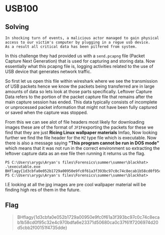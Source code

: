 # USB100

## Solving

```
In shocking turn of events, a malicious actor managed to gain physical access to our victim's computer by plugging in a rogue usb device.
As a result all critical data has been pilfered from system.
```

In this challenge they had provided us with a ``send.pcapng`` file (Packet Capture Next Generation) that is used for capturing and storing data. Now essentially what this pcapng file is, logging activities related to the use of USB device that generates network traffic.

So first let us open this file within wireshark where we see the transmission of USB packets hence we know the packets being transferred are in large amounts of data so lets look at those parts specifically. Leftover Capture Data refers to the portion of the packet capture file that remains after the main capture session has ended. This data typically consists of incomplete or unprocessed packet information that might not have been fully captured or saved when the capture was stopped.

From this we can see alot of file headers most likely for downloading images these are of the format of ``JFIF``exporting the packets for these we find that they are just **Ricing Linux wallpaper materials** lmfao, Now looking further we find the file header for the ``MZ`` type file which is executable. Now there is also a message saying **"This program cannot be run in DOS mode"** which means that it was not run in the correct environment so extracting the leftover capture data as an exe file then running it returns us the flag.

```
PS C:\Users\arygu\Aryan's files\Forensics\summer\summer\blackhat> .\executable.exe
BHflagy{1d3cbfa0e052b1729a00950e9fc0f61a3f393bc97c0c74c8ecab1b58cd0f95c32e4c970bdfa6e23371d50680ca0c37f61f7206974d20d5cbb2f00151f4735dde}
PS C:\Users\arygu\Aryan's files\Forensics\summer\summer\blackhat>
```

I.E looking at all the jpg images are pre cool wallpaper material will be finding high res of them in the future.

## Flag

> BHflagy{1d3cbfa0e052b1729a00950e9fc0f61a3f393bc97c0c74c8ecab1b58cd0f95c32e4c970bdfa6e23371d50680ca0c37f61f7206974d20d5cbb2f00151f4735dde}

